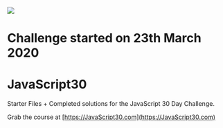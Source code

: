 ﻿![](https://javascript30.com/images/JS3-social-share.png)
 
# Challenge started on 23th March 2020

# JavaScript30

Starter Files + Completed solutions for the JavaScript 30 Day Challenge.

Grab the course at [https://JavaScript30.com](https://JavaScript30.com)


